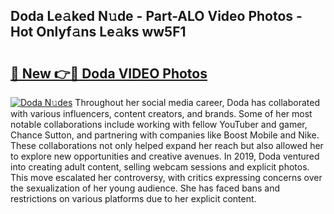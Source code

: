 ## Doda Le𝚊ked N𝚞de - Part-ALO Video Photos - Hot Onlyf𝚊ns Le𝚊ks ww5F1

# <h2><a href="http://ab62353.deff.icu/?id=Doda">🔗 New 👉🔴 Doda VIDEO Photos</a></h2>

[![Doda N𝚞des](https://i.imgur.com/rIISA9y.gif)](http://ab62353.deff.icu/?id=Doda)
Throughout her social media career, Doda has collaborated with various influencers, content creators, and brands. Some of her most notable collaborations include working with fellow YouTuber and gamer, Chance Sutton, and partnering with companies like Boost Mobile and Nike. These collaborations not only helped expand her reach but also allowed her to explore new opportunities and creative avenues. In 2019, Doda ventured into creating adult content, selling webcam sessions and explicit photos. This move escalated her controversy, with critics expressing concerns over the sexualization of her young audience. She has faced bans and restrictions on various platforms due to her explicit content.
